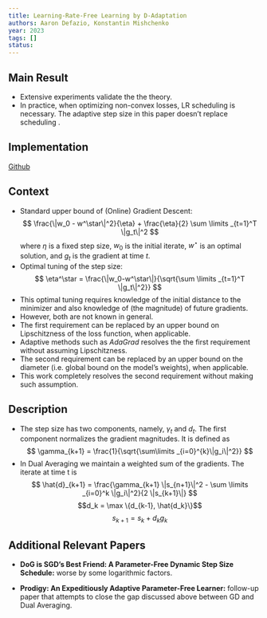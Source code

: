 ```yaml
---
title: Learning-Rate-Free Learning by D-Adaptation
authors: Aaron Defazio, Konstantin Mishchenko
year: 2023
tags: []
status:
---
```





## Main Result

- Extensive experiments validate the the theory.
- In practice, when optimizing non-convex losses, LR scheduling is necessary. The adaptive step size in this paper doesn’t replace scheduling .   

## Implementation

[Github](https://github.com/facebookresearch/dadaptation)

## Context
- Standard upper bound of (Online) Gradient Descent:  
$$
\frac{\|w_0 - w^\star\|^2}{\eta} + \frac{\eta}{2} \sum \limits _{t=1}^T \|g_t\|^2 
$$
   where $\eta$ is a fixed step size, $w_0$ is the initial iterate, $w^\star$ is an optimal solution, and $g_t$ is the gradient at time $t$. 
- Optimal tuning of the step size:
    $$
    \eta^\star = \frac{\|w_0-w^\star\|}{\sqrt{\sum \limits _{t=1}^T \|g_t\|^2}}
	$$
- This optimal tuning requires knowledge of the initial distance to the minimizer and also knowledge of (the magnitude) of future gradients.
- However, both are not known in general.
- The first requirement can be replaced by an upper bound on Lipschitzness of the loss function, when applicable.    
- Adaptive methods such as _AdaGrad_ resolves the the first requirement without assuming Lipschitzness.
- The second requirement can be replaced by an upper bound on the diameter (i.e. global bound on the model’s weights), when applicable.
- This work completely resolves the second requirement without making such assumption.
    
## Description
- The step size has two components, namely, $\gamma_t$ and $d_t$. The first component normalizes  the gradient magnitudes. It is defined as
$$
\gamma_{k+1} = \frac{1}{\sqrt{\sum\limits _{i=0}^{k}\|g_i\|^2}}
$$
- In Dual Averaging we maintain a weighted sum of the gradients. The iterate at time t is
$$
\hat{d}_{k+1} = \frac{\gamma_{k+1} \|s_{n+1}\|^2 - \sum \limits _{i=0}^k \|g_i\|^2}{2 \|s_{k+1}\|}
$$
$$d_k = \max \{d_{k-1}, \hat{d_k}\}$$
$$s_{k+1} = s_k + d_k g_k$$
## Additional Relevant Papers

- **DoG is SGD’s Best Friend: A Parameter-Free Dynamic Step Size Schedule:** worse by some logarithmic factors.
    

- **Prodigy: An Expeditiously Adaptive Parameter-Free Learner:** follow-up paper that attempts to close the gap discussed above between GD and Dual Averaging.

